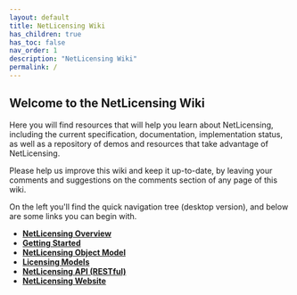 ```yaml
---
layout: default
title: NetLicensing Wiki
has_children: true
has_toc: false
nav_order: 1
description: "NetLicensing Wiki"
permalink: /
---
```


**Welcome to the NetLicensing Wiki**
------------------------------------

Here you will find resources that will help you learn about
NetLicensing, including the current specification, documentation,
implementation status, as well as a repository of demos and resources
that take advantage of NetLicensing.

Please help us improve this wiki and keep it up-to-date, by leaving your
comments and suggestions on the comments section of any page of this
wiki.

On the left you'll find the quick navigation tree (desktop version), and
below are some links you can begin with.

-   **[NetLicensing Overview](netlicensing-overview)**
-   **[Getting Started](Getting-Started_11010226.html)**
-   **[NetLicensing Object Model](NetLicensing-Object-Model_11010225.html)**
-   **[Licensing Models](Licensing-Models_11010230.html)**
-   **[NetLicensing API (RESTful)](11010215.html)**
-   **<a href="http://netlicensing.io" class="external-link">NetLicensing Website</a>**


